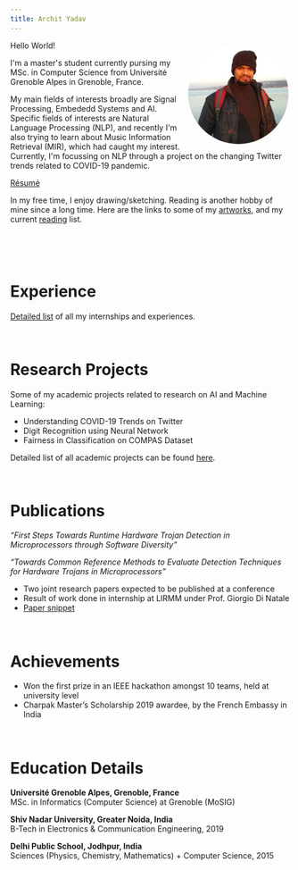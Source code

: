 ```yaml
---
title: Archit Yadav
---
```


<style>
img
{
  border-radius:50%;
}
</style>

<img src="./images/Archit_Main.jpg" align="right" style="margin:5px" width = "180">
Hello World!

I'm a master's student currently pursing my MSc. in Computer Science from Université Grenoble Alpes in Grenoble, France.

My main fields of interests broadly are Signal Processing, Embededd Systems and AI. Specific fields of interests are Natural Language Processing (NLP), and recently I'm also trying to learn about Music Information Retrieval (MIR), which had caught my interest. Currently, I'm focussing on NLP through a project on the changing Twitter trends related to COVID-19 pandemic.

[Résumé]()

In my free time, I enjoy drawing/sketching. Reading is another hobby of mine since a long time. Here are the links to some of my [artworks](./drawings.md), and my current [reading](./reads.md) list.

<br><br><br>

# Experience
[Detailed list](./Experience.md) of all my internships and experiences.

<br>

# Research Projects

Some of my academic projects related to research on AI and Machine Learning:

* Understanding COVID-19 Trends on Twitter
* Digit Recognition using Neural Network
* Fairness in Classification on COMPAS Dataset

Detailed list of all academic projects can be found [here](./Projects.md).

<br>

# Publications


<i>“First Steps Towards Runtime Hardware Trojan Detection in Microprocessors through Software Diversity”

“Towards Common Reference Methods to Evaluate Detection Techniques for Hardware Trojans in Microprocessors”</i>
<ul>
    <li> Two joint research papers expected to be published at a conference </li>
    <li> Result of work done in internship at LIRMM under Prof. Giorgio Di Natale </li>
    <li><a href="https://drive.google.com/file/d/1AGi2RDS6ohoc4FFPb4kj4tXz4aAx9BZ-/view?usp=sharing">Paper snippet</a></li>
</ul>

<br>

# Achievements 
<ul>
    <li> Won the first prize in an IEEE hackathon amongst 10 teams, held at university level </li>
    <li> Charpak Master’s Scholarship 2019 awardee, by the French Embassy in India </li>
</ul>
     
<br>

# Education Details

**Université Grenoble Alpes, Grenoble, France** <br>
MSc. in Informatics (Computer Science) at Grenoble (MoSIG)

**Shiv Nadar University, Greater Noida, India**<br>
B-Tech in Electronics & Communication Engineering, 2019

**Delhi Public School, Jodhpur, India**<br>
Sciences (Physics, Chemistry, Mathematics) + Computer Science, 2015

